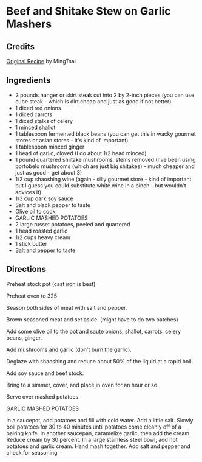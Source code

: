 # Beef and Shitake Stew on Garlic Mashers 

## Credits

[Original Recipe](http://www.foodtv.com/foodtv/recipe/0,6255,59,00.html "http://www.foodtv.com/foodtv/recipe/0,6255,59,00.html") by MingTsai

## Ingredients

- 2 pounds hanger or skirt steak cut into 2 by 2-inch pieces (you can use cube steak - which is dirt cheap and just as good if not better)
- 1 diced red onions 
- 1 diced carrots 
- 1 diced stalks of celery 
- 1 minced shallot
- 1 tablespoon fermented black beans (you can get this in wacky gourmet stores or asian stores - it's kind of important)
- 1 tablespoon minced ginger 
- 1 head of garlic, cloved (I do about 1/2 head minced)
- 1 pound quartered shiitake mushrooms, stems removed (I've been using portobelo mushrooms (which are just big shitakes) - much cheaper and just as good - get about 3)
- 1/2 cup shaoshing wine (again - silly gourmet store - kind of important but I guess you could substitute white wine in a pinch - but wouldn't advices it)
- 1/3 cup dark soy sauce 
- Salt and black pepper to taste 
- Olive oil to cook
- GARLIC MASHED POTATOES 
- 2 large russet potatoes, peeled and quartered 
- 1 head roasted garlic
- 1/2 cups heavy cream 
- 1 stick butter
- Salt and pepper to taste

## Directions

Preheat stock pot (cast iron is best)  
 Preheat oven to 325  
  
 Season both sides of meat with salt and pepper.  
  
 Brown seasoned meat and set aside. (might have to do two batches)  
  
 Add some olive oil to the pot and saute onions, shallot, carrots, celery beans, ginger.   
  
 Add mushrooms and garlic (don't burn the garlic).  
  
 Deglaze with shaoshing and reduce about 50% of the liquid at a rapid boil.  
  
 Add soy sauce and beef stock.  
  
 Bring to a simmer, cover, and place in oven for an hour or so.  
  
 Serve over mashed potatoes.  
  
 GARLIC MASHED POTATOES   
  
 In a saucepot, add potatoes and fill with cold water. Add a little salt. Slowly boil potatoes for 30 to 40 minutes until potatoes come cleanly off of a pairing knife. In another saucepan, caramelize garlic, then add the cream. Reduce cream by 30 percent. In a large stainless steel bowl, add hot potatoes and garlic cream. Hand mash together. Add salt and pepper and check for seasoning

